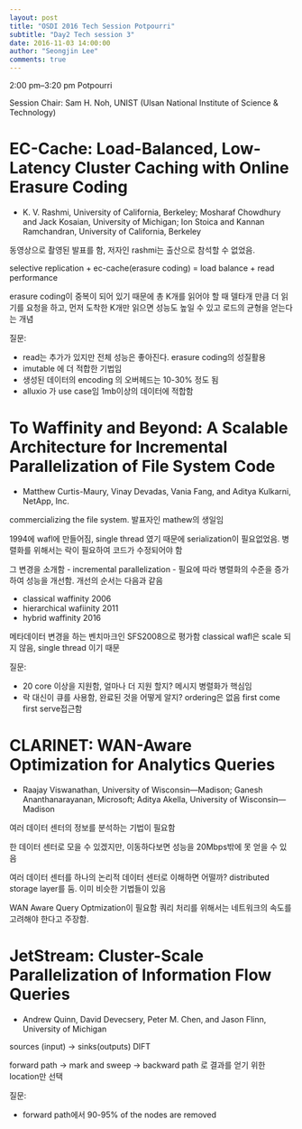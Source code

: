 ```yaml
---
layout: post
title: "OSDI 2016 Tech Session Potpourri"
subtitle: "Day2 Tech session 3"
date: 2016-11-03 14:00:00
author: "Seongjin Lee"
comments: true
---
```


2:00 pm–3:20 pm
Potpourri

Session Chair: Sam H. Noh, UNIST (Ulsan National Institute of Science & Technology)

# EC-Cache: Load-Balanced, Low-Latency Cluster Caching with Online Erasure Coding
* K. V. Rashmi, University of California, Berkeley; Mosharaf Chowdhury and Jack Kosaian, University of Michigan; Ion Stoica and Kannan Ramchandran, University of California, Berkeley

동영상으로 촬영된 발표를 함, 저자인 rashmi는 출산으로 참석할 수 없었음.

selective replication + ec-cache(erasure coding) = load balance + read performance

erasure coding이 중복이 되어 있기 때문에 총 K개를 읽어야 할 때 델타개 만큼 더 읽기를 요청을 하고, 먼저 도착한 K개만 읽으면 성능도 높일 수 있고 로드의 균형을 얻는다는 개념

질문:
- read는 추가가 있지만 전체 성능은 좋아진다. erasure coding의 성질활용
- imutable 에 더 적합한 기법임
- 생성된 데이터의 encoding 의 오버헤드는 10-30% 정도 됨
- alluxio 가 use case임 1mb이상의 데이터에 적합함





# To Waffinity and Beyond: A Scalable Architecture for Incremental Parallelization of File System Code
* Matthew Curtis-Maury, Vinay Devadas, Vania Fang, and Aditya Kulkarni, NetApp, Inc.

commercializing the file system.
발표자인 mathew의 생일임

1994에 wafl에 만들어짐, single thread 였기 때문에 serialization이 필요없었음. 병렬화를 위해서는 락이 필요하여 코드가 수정되어야 함

그 변경을 소개함 - incremental parallelization - 필요에 따라 병렬화의 수준을 증가하여 성능을 개선함. 개선의 순서는 다음과 같음
* classical waffinity 2006
* hierarchical wafiinity 2011
* hybrid waffinity 2016

메타데이터 변경을 하는 벤치마크인 SFS2008으로 평가함
classical wafl은 scale 되지 않음, single thread 이기 때문

질문:
- 20 core 이상을 지원함, 얼마나 더 지원 할지? 메시지 병렬화가 핵심임
- 락 대신이 큐를 사용함, 완료된 것을 어떻게 알지? ordering은 없음 first come first serve접근함


# CLARINET: WAN-Aware Optimization for Analytics Queries
* Raajay Viswanathan, University of Wisconsin—Madison; Ganesh Ananthanarayanan, Microsoft; Aditya Akella, University of Wisconsin—Madison

여러 데이터 센터의 정보를 분석하는 기법이 필요함

한 데이터 센터로 모을 수 있겠지만, 이동하다보면 성능을 20Mbps밖에 못 얻을 수 있음

여러 데이터 센터를 하나의 논리적 데이터 센터로 이해하면 어떨까?
distributed storage layer를 둠. 이미 비슷한 기법들이 있음

WAN Aware Query Optmization이 필요함
쿼리 처리를 위해서는 네트워크의 속도를 고려해야 한다고 주장함.





# JetStream: Cluster-Scale Parallelization of Information Flow Queries
* Andrew Quinn, David Devecsery, Peter M. Chen, and Jason Flinn, University of Michigan

sources (input) -> sinks(outputs)
DIFT

forward path -> mark and sweep -> backward path 로 결과를 얻기 위한 location만 선택

질문:
 - forward path에서 90-95% of the nodes are removed
